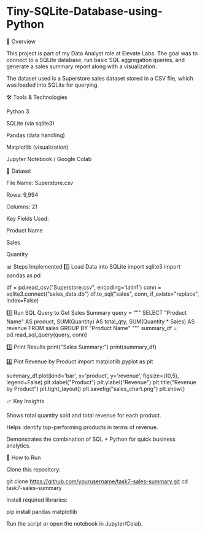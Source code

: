 # Tiny-SQLite-Database-using-Python
📌 Overview

This project is part of my Data Analyst role at Elevate Labs.
The goal was to connect to a SQLite database, run basic SQL aggregation queries, and generate a sales summary report along with a visualization.

The dataset used is a Superstore sales dataset stored in a CSV file, which was loaded into SQLite for querying.

🛠 Tools & Technologies

Python 3

SQLite (via sqlite3)

Pandas (data handling)

Matplotlib (visualization)

Jupyter Notebook / Google Colab

📂 Dataset

File Name: Superstore.csv

Rows: 9,994

Columns: 21

Key Fields Used:

Product Name

Sales

Quantity

📊 Steps Implemented
1️⃣ Load Data into SQLite
import sqlite3
import pandas as pd

df = pd.read_csv("Superstore.csv", encoding='latin1')
conn = sqlite3.connect("sales_data.db")
df.to_sql("sales", conn, if_exists="replace", index=False)

2️⃣ Run SQL Query to Get Sales Summary
query = """
SELECT "Product Name" AS product,
       SUM(Quantity) AS total_qty,
       SUM(Quantity * Sales) AS revenue
FROM sales
GROUP BY "Product Name"
"""
summary_df = pd.read_sql_query(query, conn)

3️⃣ Print Results
print("Sales Summary:")
print(summary_df)

4️⃣ Plot Revenue by Product
import matplotlib.pyplot as plt

summary_df.plot(kind='bar', x='product', y='revenue', figsize=(10,5), legend=False)
plt.xlabel("Product")
plt.ylabel("Revenue")
plt.title("Revenue by Product")
plt.tight_layout()
plt.savefig("sales_chart.png")
plt.show()

📈 Key Insights

Shows total quantity sold and total revenue for each product.

Helps identify top-performing products in terms of revenue.

Demonstrates the combination of SQL + Python for quick business analytics.




🚀 How to Run

Clone this repository:

git clone https://github.com/yourusername/task7-sales-summary.git
cd task7-sales-summary


Install required libraries:

pip install pandas matplotlib


Run the script or open the notebook in Jupyter/Colab.

